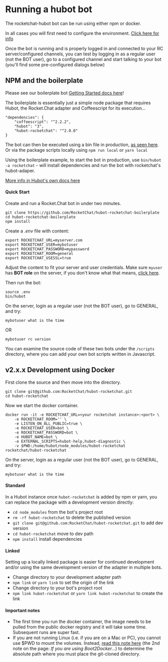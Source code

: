 # Running a hubot bot

The rocketchat-hubot bot can be run using either npm or docker. 

In all cases you will first need to configure the environment.  [Click here for info](https://github.com/WideChat/docs/tree/master/developer-guides/using-bots/configure-bot-environment)

Once the bot is running and is properly logged in and connected to your RC server/configured channels, you can test by logging in as a regular user (not the BOT user), go to a configured channel and start talking to your bot (you'll find some pre-configured dialogs below)

## NPM and the boilerplate

Please see our boilerplate bot [Getting Started docs here](https://github.com/RocketChat/hubot-rocketchat-boilerplate)!

The boilerplate is essentially just a simple node package that requires Hubot,
the Rocket.Chat adapter and Coffeescript for its execution...

```
"dependencies": {
    "coffeescript": "^2.2.2",
    "hubot": "3",
    "hubot-rocketchat": "^2.0.0"
}
```

The bot can then be executed using a bin file in production, [as seen here](https://github.com/RocketChat/hubot-rocketchat-boilerplate/tree/master/bin).
Or via the package scripts locally using `npm run local` or `yarn local`

Using the boilerplate example, to start the bot in production, use
`bin/hubot -a rocketchat` - will install dependencies and run the bot with rocketchat's hubot-adaper.

[More info in Hubot's own docs here](https://hubot.github.com/docs/)

#### Quick Start

Create and run a Rocket.Chat bot in under two minutes.

```
git clone https://github.com/RocketChat/hubot-rocketchat-boilerplate
cd hubot-rocketchat-boilerplate
npm install
```
Create a _.env_ file with content:

```
export ROCKETCHAT_URL=myserver.com
export ROCKETCHAT_USER=mybotuser
export ROCKETCHAT_PASSWORD=mypassword
export ROCKETCHAT_ROOM=general
export ROCKETCHAT_USESSL=true
```

Adjust the content to fit your server and user credentials. Make sure `myuser` has **BOT role** on the server, if you don't know what that means, [click here](https://github.com/WideChat/docs/tree/master/developer-guides/using-bots/creating-bot-users).

Then run the bot:

```
source .env
bin/hubot
```

On the server, login as a regular user (not the BOT user), go to GENERAL, and try:

```
mybotuser what is the time
```

OR

```
mybotuser rc version
```

You can examine the source code of these two bots under the `/scripts` directory, where you can add your own bot scripts written in Javascript.


## v2.x.x Development using Docker

First clone the source and then move into the directory.

```
git clone git@github.com:RocketChat/hubot-rocketchat.git
cd hubot-rocketchat
```

Now we start the docker container.

```
docker run -it -e ROCKETCHAT_URL=<your rocketchat instance>:<port> \
    -e ROCKETCHAT_ROOM='' \
    -e LISTEN_ON_ALL_PUBLIC=true \
    -e ROCKETCHAT_USER=bot \
    -e ROCKETCHAT_PASSWORD=bot \
    -e HUBOT_NAME=bot \
    -e EXTERNAL_SCRIPTS=hubot-help,hubot-diagnostic \
    -v $PWD:/home/hubot/node_modules/hubot-rocketchat rocketchat/hubot-rocketchat
```

On the server, login as a regular user (not the BOT user), go to GENERAL, and try:

```
mybotuser what is the time
```

#### Standard

In a Hubot instance once `hubot-rocketchat` is added by npm or yarn, you can
replace the package with a development version directly:

- `cd node_modules` from the bot's project root
- `rm -rf hubot-rocketchat` to delete the published version
- `git clone git@github.com:RocketChat/hubot-rocketchat.git` to add dev version
- `cd hubot-rocketchat` move to dev path
- `npm install` install dependencies

#### Linked

Setting up a locally linked package is easier for continued development and/or
using the same development version of the adapter in multiple bots.

- Change directory to your development adapter path
- `npm link` or `yarn link` to set the origin of the link
- Change directory to your bot's project root
- `npm link hubot-rocketchat` or `yarn link hubot-rocketchat` to create the link

#### Important notes

* The first time you run the docker container, the image needs to be pulled from
the public docker registry and it will take some time.  Subsequent runs are
super fast.
* If you are not running Linux (i.e. if you are on a Mac or PC), you cannot use
$PWD to mount the volumes. Instead, [read this note here](https://docs.docker.com/userguide/dockervolumes/)
(the 2nd note on the page: *If you are using Boot2Docker...*) to determine the
absolute path where you must place the git-cloned directory.
